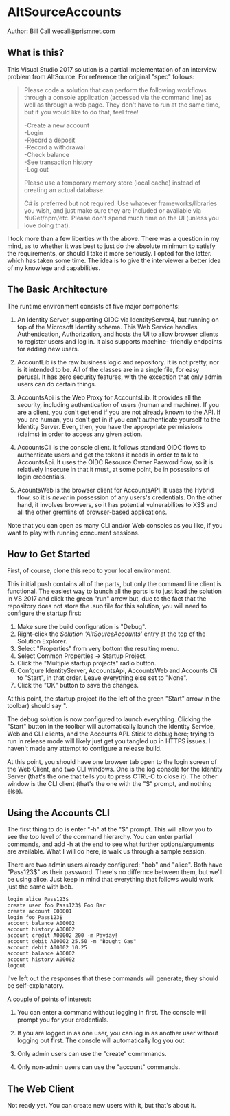 # AltSourceAccounts

Author: Bill Call wecall@prismnet.com

## What is this?

This Visual Studio 2017 solution is a partial implementation of an interview problem from AltSource. 
For reference the original "spec" follows:

>Please code a solution that can perform the following workflows through a console application (accessed via the command line) as well as through a web page. They don't have to run at the same time, but if you would like to do that, feel free!
>  
>-Create a new account  
>-Login  
>-Record a deposit  
>-Record a withdrawal  
>-Check balance  
>-See transaction history  
>-Log out  
>  
>Please use a temporary memory store (local cache) instead of creating an actual database.  
>  
>C# is preferred but not required. Use whatever frameworks/libraries you wish, and just make sure they are included or available via NuGet/npm/etc. Please don't spend much time on the UI (unless you love doing that).

I took more than a few liberties with the above.  There was a question in my mind, as to whether it was best to just do the absolute
minimum to satisfy the requirements, or should I take it more seriously. I opted for the latter. which has taken some time.  The idea
is to give the interviewer a better idea of my knowlege and capabilities.

## The Basic Architecture

The runtime environment consists of five major components:

1) An Identity Server, supporting OIDC via IdentityServer4, but running on top of the Microsoft Identity schema.  This Web Service
handles Authentication, Authorization, and hosts the UI to allow browser clients to register users and log in. It also supports machine-
friendly endpoints for adding new users.

2) AccountLib is the raw business logic and repository. It is not pretty, nor is it intended to be. All of the classes are
in a single file, for easy perusal. It has zero security features, with the exception that only admin users can do certain things.

3) AccountsApi is the Web Proxy for AccountsLib. It provides all the security, including authentication of users (human and machine).
If you are a client, you don't get end if you are not already known to the API. If you are human, you don't get in if you can't
authenticate yourself to the Identity Server. Even, then, you have the appropriate permissions (claims) in order to access any
given action.

4) AccountsCli is the console client. It follows standard OIDC flows to authenticate users and get the tokens it needs in order
to talk to AccountsApi. It uses the OIDC Resource Owner Pasword flow, so it is relatively insecure in that it must, at some point,
be in posessions of login credentials.

5) AcountsWeb is the browser client for AccountsAPI. It uses the Hybrid flow, so it is *never* in possession of any users's
credentials.  On the other hand, it involves browsers, so it has potential vulnerabilites to XSS and all the other gremlins
of browser-based applications.

Note that you can open as many CLI and/or Web consoles as you like, if you want to play with running concurrent sessions.

## How to Get Started

First, of course, clone this repo to your local environment.

This initial push contains all of the parts, but only the command line client is functional.  The easiest way to launch all the parts is
to just load the solution in VS 2017 and click the green "run" arrow but, due to the fact that the repository does not store the .suo file for this solution, you will need to configure the startup first:

1) Make sure the build configuration is "Debug".
2) Right-click the *Solution 'AltSourceAccounts'* entry at the top of the Solution Explorer.
3) Select "Properties" from very bottom the resulting menu.
4) Select Common Properties -> Startup Project.
5) Click the "Multiple startup projects" radio button.
6) Confgure IdentityServer, AccountsApi, AccountsWeb and Accounts Cli to "Start", in that order.  Leave everything else set to "None".
7) Click the "OK" button to save the changes.

At this point, the startup project (to the left of the green "Start" arrow in the toolbar) should say <Multiple Startup Projects>".

The debug solution is now configured to launch everything.  Clicking the "Start" button in the toolbar will automatically launch the Identity Service, Web and CLI clients, and the Accounts API.  Stick to debug here; trying to run in release mode will likely just get you tangled up in HTTPS issues. I haven't made any attempt to configure a release build.

At this point, you should have one browser tab open to the login screen of the Web Client, and two CLI windows.  One is the log
console for the Identity Server (that's the one that tells you to press CTRL-C to close it).  The other window is the CLI client
(that's the one with the "$" prompt, and nothing else).

## Using the Accounts CLI

The first thing to do is enter "-h" at the "$" prompt. This will allow you to see the top level of the command hierarchy. You can
enter partial commands, and add -h at the end to see what further options/arguments are available.  What I will do here, is walk
us through a sample session.

There are two admin users already configured: "bob" and "alice".  Both have "Pass123$" as their password. There's no differnce 
between them, but we'll be using alice. Just keep in mind that everything that follows would work just the same with bob.

    login alice Pass123$  
    create user foo Pass123$ Foo Bar  
    create account C00001  
    login foo Pass123$  
    account balance A00002  
    account history A00002  
    account credit A00002 200 -m Payday!  
    account debit A00002 25.50 -m "Bought Gas"  
    account debit A00002 10.25
    account balance A00002
    account history A00002
    logout

I've left out the responses that these commands will generate; they should be self-explanatory.

A couple of points of interest:

1) You can enter a command without logging in first. The console will prompt you for your credentials.

2) If you are logged in as one user, you can log in as another user without logging out first.  The console will automatically log you out.

3) Only admin users can use the "create" commmands.
4) Only non-admin users can use the "account" commands.

## The Web Client

Not ready yet.  You can create new users with it, but that's about it.

